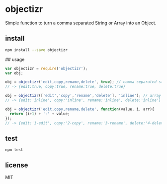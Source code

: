 # objectizr

Simple function to turn a comma separated String or Array into an Object.

## install

```bash
npm install --save objectizr
```

## usage

```js
var objectizr = require('objectizr');
var obj;

obj = objectizr('edit,copy,rename,delete', true); // comma separated string
// -> {edit:true, copy:true, rename:true, delete:true}

obj = objectizr(['edit','copy','rename','delete'], 'inline'); // array
// -> {edit:'inline', copy:'inline', rename:'inline', delete:'inline'}

obj = objectizr('edit,copy,rename,delete', function(value, i, arr){
  return (i+1) + '-' + value;
});
// -> {edit:'1-edit', copy:'2-copy', rename:'3-rename', delete:'4-delete'}

```

## test
```bash
npm test
```

## license
MIT